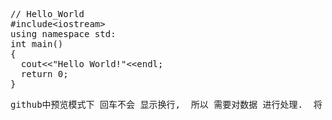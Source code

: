 <div><pre>// Hello_World
#include&lt;iostream&gt;
using namespace std:
int main()
{
  cout&lt;&lt;"Hello World!"&lt;&lt;endl;
  return 0;
}</pre></div>

<div><pre>github中预览模式下 回车不会 显示换行,  所以 需要对数据 进行处理.  将 数据 复制到 随便那个邮箱 "写信", 使用 '&lt;/&gt;'  添加html标签, 就可以 在预览模式下换号, 但是 数据是被修改了的,  所以 要看 原来的数据 可以 点击'Raw' 按钮 进行复制.或者 反向 使用&lt;/&gt;;</pre></div>

